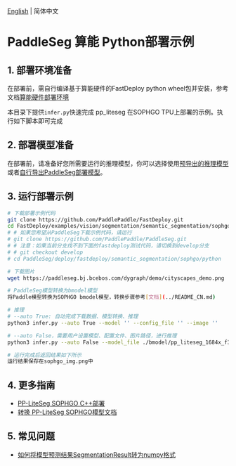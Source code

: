 [English](README.md) | 简体中文
# PaddleSeg 算能 Python部署示例

## 1. 部署环境准备

在部署前，需自行编译基于算能硬件的FastDeploy python wheel包并安装，参考文档[算能硬件部署环境](https://github.com/PaddlePaddle/FastDeploy/blob/develop/docs/cn/build_and_install#算能硬件部署环境)

本目录下提供`infer.py`快速完成 pp_liteseg 在SOPHGO TPU上部署的示例。执行如下脚本即可完成

## 2. 部署模型准备  
在部署前，请准备好您所需要运行的推理模型，你可以选择使用[预导出的推理模型](../README.md)或者[自行导出PaddleSeg部署模型](../README.md)。

## 3. 运行部署示例
```bash
# 下载部署示例代码
git clone https://github.com/PaddlePaddle/FastDeploy.git
cd FastDeploy/examples/vision/segmentation/semantic_segmentation/sophgo/python
# # 如果您希望从PaddleSeg下载示例代码，请运行
# git clone https://github.com/PaddlePaddle/PaddleSeg.git
# # 注意：如果当前分支找不到下面的fastdeploy测试代码，请切换到develop分支
# # git checkout develop
# cd PaddleSeg/deploy/fastdeploy/semantic_segmentation/sophgo/python

# 下载图片
wget https://paddleseg.bj.bcebos.com/dygraph/demo/cityscapes_demo.png

# PaddleSeg模型转换为bmodel模型
将Paddle模型转换为SOPHGO bmodel模型，转换步骤参考[文档](../README_CN.md)

# 推理
# --auto True: 自动完成下载数据、模型转换、推理 
python3 infer.py --auto True --model '' --config_file '' --image ''

# --auto False，需要用户设置模型、配置文件、图片路径，进行推理
python3 infer.py --auto False --model_file ./bmodel/pp_liteseg_1684x_f32.bmodel --config_file ./bmodel/deploy.yaml --image cityscapes_demo.png

# 运行完成后返回结果如下所示
运行结果保存在sophgo_img.png中
```

## 4. 更多指南
- [PP-LiteSeg SOPHGO C++部署](../cpp)
- [转换 PP-LiteSeg SOPHGO模型文档](../README.md)

## 5. 常见问题
- [如何将模型预测结果SegmentationResult转为numpy格式](https://github.com/PaddlePaddle/FastDeploy/blob/develop/docs/cn/faq/vision_result_related_problems.md)

